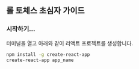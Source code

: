 ## 롤 토체스 초심자 가이드

### 시작하기...

터미널을 열고 아래와 같이 리액트 프로젝트를 생성합니다.

```bash
npm install -g create-react-app
create-react-app app_name
```

